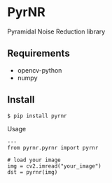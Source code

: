 # PyrNR

Pyramidal Noise Reduction library

## Requirements

- opencv-python
- numpy


Install
---
```
$ pip install pyrnr
```

Usage
```
---
from pyrnr.pyrnr import pyrnr

# load your image
img = cv2.imread("your_image")
dst = pyrnr(img)

```
